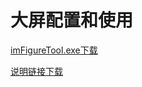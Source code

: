 # 大屏配置和使用
<a href="images/imTagTool.apk" target="_blank">imFigureTool.exe下载</a>

<a href="images/大屏显示配置说明.pdf" target="_blank">说明链接下载</a>
